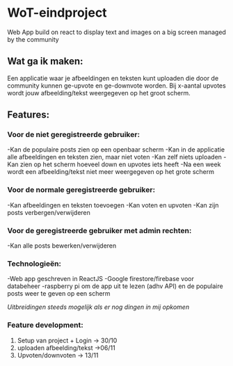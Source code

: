 # WoT-eindproject
Web App build on react to display text and images on a big screen managed by the community

## Wat ga ik maken:
Een applicatie waar je afbeeldingen en teksten kunt uploaden die door de community kunnen ge-upvote en ge-downvote worden. Bij x-aantal upvotes wordt jouw afbeelding/tekst weergegeven op het groot scherm.

## Features:
 
### Voor de niet geregistreerde gebruiker:
-Kan de populaire posts zien op een openbaar scherm
-Kan in de applicatie alle afbeeldingen en teksten zien, maar niet voten
-Kan zelf niets uploaden
-Kan zien op het scherm hoeveel down en upvotes iets heeft
-Na een week wordt een afbeelding/tekst niet meer weergegeven op het grote scherm
 
### Voor de normale geregistreerde gebruiker:
-Kan afbeeldingen en teksten toevoegen
-Kan voten en upvoten
-Kan zijn posts verbergen/verwijderen
 
### Voor de geregistreerde gebruiker met admin rechten:
-Kan alle posts bewerken/verwijderen
 
### Technologieën:
-Web app geschreven in ReactJS
-Google firestore/firebase voor databeheer
-raspberry pi om de app uit te lezen (adhv API) en de populaire posts weer te geven op een scherm
 
*Uitbreidingen steeds mogelijk als er nog dingen in mij opkomen*
 
### Feature development:
1) Setup van project + Login -> 30/10
2) uploaden afbeelding/tekst ->06/11
3) Upvoten/downvoten -> 13/11